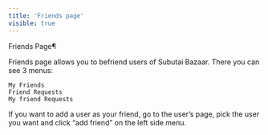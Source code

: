```yaml
---
title: 'Friends page'
visible: true
---
```


Friends Page¶

Friends page allows you to befriend users of Subutai Bazaar. There you can see 3 menus:

    My Friends
    Friend Requests
    My friend Requests

If you want to add a user as your friend, go to the user’s page, pick the user you want and click “add friend” on the left side menu.
